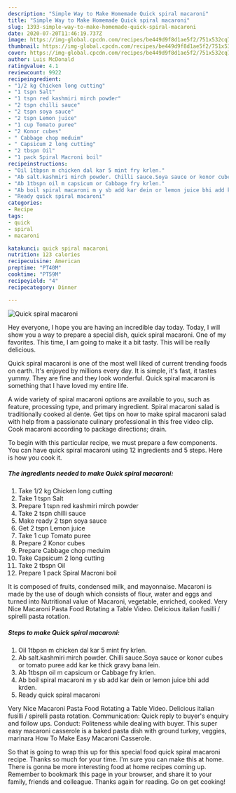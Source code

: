 ```yaml
---
description: "Simple Way to Make Homemade Quick spiral macaroni"
title: "Simple Way to Make Homemade Quick spiral macaroni"
slug: 1393-simple-way-to-make-homemade-quick-spiral-macaroni
date: 2020-07-20T11:46:19.737Z
image: https://img-global.cpcdn.com/recipes/be449d9f8d1ae5f2/751x532cq70/quick-spiral-macaroni-recipe-main-photo.jpg
thumbnail: https://img-global.cpcdn.com/recipes/be449d9f8d1ae5f2/751x532cq70/quick-spiral-macaroni-recipe-main-photo.jpg
cover: https://img-global.cpcdn.com/recipes/be449d9f8d1ae5f2/751x532cq70/quick-spiral-macaroni-recipe-main-photo.jpg
author: Luis McDonald
ratingvalue: 4.1
reviewcount: 9922
recipeingredient:
- "1/2 kg Chicken long cutting"
- "1 tspn Salt"
- "1 tspn red kashmiri mirch powder"
- "2 tspn chilli sauce"
- "2 tspn soya sauce"
- "2 tspn Lemon juice"
- "1 cup Tomato puree"
- "2 Konor cubes"
- " Cabbage chop meduim"
- " Capsicum 2 long cutting"
- "2 tbspn Oil"
- "1 pack Spiral Macroni boil"
recipeinstructions:
- "Oil 1tbpsn m chicken dal kar 5 mint fry krlen."
- "Ab salt.kashmiri mirch powder. Chilli sauce.Soya sauce or konor cubes or tomato puree add kar ke thick gravy bana lein."
- "Ab 1tbspn oil m capsicum or Cabbage fry krlen."
- "Ab boil spiral macaroni m y sb add kar dein or lemon juice bhi add krden."
- "Ready quick spiral macaroni"
categories:
- Recipe
tags:
- quick
- spiral
- macaroni

katakunci: quick spiral macaroni 
nutrition: 123 calories
recipecuisine: American
preptime: "PT40M"
cooktime: "PT59M"
recipeyield: "4"
recipecategory: Dinner

---
```



![Quick spiral macaroni](https://img-global.cpcdn.com/recipes/be449d9f8d1ae5f2/751x532cq70/quick-spiral-macaroni-recipe-main-photo.jpg)

Hey everyone, I hope you are having an incredible day today. Today, I will show you a way to prepare a special dish, quick spiral macaroni. One of my favorites. This time, I am going to make it a bit tasty. This will be really delicious.

Quick spiral macaroni is one of the most well liked of current trending foods on earth. It's enjoyed by millions every day. It is simple, it's fast, it tastes yummy. They are fine and they look wonderful. Quick spiral macaroni is something that I have loved my entire life.

A wide variety of spiral macaroni options are available to you, such as feature, processing type, and primary ingredient. Spiral macaroni salad is traditionally cooked al dente. Get tips on how to make spiral macaroni salad with help from a passionate culinary professional in this free video clip. Cook macaroni according to package directions; drain.


To begin with this particular recipe, we must prepare a few components. You can have quick spiral macaroni using 12 ingredients and 5 steps. Here is how you cook it.

<!--inarticleads1-->

##### The ingredients needed to make Quick spiral macaroni:

1. Take 1/2 kg Chicken long cutting
1. Take 1 tspn Salt
1. Prepare 1 tspn red kashmiri mirch powder
1. Take 2 tspn chilli sauce
1. Make ready 2 tspn soya sauce
1. Get 2 tspn Lemon juice
1. Take 1 cup Tomato puree
1. Prepare 2 Konor cubes
1. Prepare  Cabbage chop meduim
1. Take  Capsicum 2 long cutting
1. Take 2 tbspn Oil
1. Prepare 1 pack Spiral Macroni boil


It is composed of fruits, condensed milk, and mayonnaise. Macaroni is made by the use of dough which consists of flour, water and eggs and turned into Nutritional value of Macaroni, vegetable, enriched, cooked. Very Nice Macaroni Pasta Food Rotating a Table Video. Delicious italian fusilli / spirelli pasta rotation. 

<!--inarticleads2-->

##### Steps to make Quick spiral macaroni:

1. Oil 1tbpsn m chicken dal kar 5 mint fry krlen.
1. Ab salt.kashmiri mirch powder. Chilli sauce.Soya sauce or konor cubes or tomato puree add kar ke thick gravy bana lein.
1. Ab 1tbspn oil m capsicum or Cabbage fry krlen.
1. Ab boil spiral macaroni m y sb add kar dein or lemon juice bhi add krden.
1. Ready quick spiral macaroni


Very Nice Macaroni Pasta Food Rotating a Table Video. Delicious italian fusilli / spirelli pasta rotation. Communication: Quick reply to buyer&#39;s enquiry and follow ups. Conduct: Politeness while dealing with buyer. This super easy macaroni casserole is a baked pasta dish with ground turkey, veggies, marinara How To Make Easy Macaroni Casserole. 

So that is going to wrap this up for this special food quick spiral macaroni recipe. Thanks so much for your time. I'm sure you can make this at home. There is gonna be more interesting food at home recipes coming up. Remember to bookmark this page in your browser, and share it to your family, friends and colleague. Thanks again for reading. Go on get cooking!
